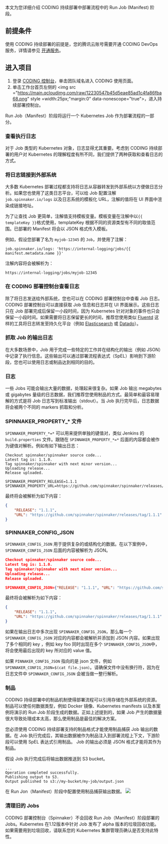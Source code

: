 本文为您详细介绍 CODING 持续部署中部署流程中的 Run Job (Manifest) 阶段。

## 前提条件
使用 CODING 持续部署的前提是，您的腾讯云账号需要开通 CODING DevOps 服务，详情请参见 [开通服务](https://cloud.tencent.com/document/product/1159/44859)。 

## 进入项目
1. 登录 [CODING 控制台](https://console.cloud.tencent.com/coding)，单击团队域名进入 CODING 使用页面。
2. 单击工作台首页左侧的 <img src ="https://main.qcloudimg.com/raw/12230547b45d5eae85ad1c4fa86fba68.png" style =width:25px;"margin:0" data-nonescope="true">，进入持续部署控制台。

Run Job（Manifest）阶段将运行一个 Kubernetes Job 作为部署流程的一部分。

### 查看执行日志
对于 Job 类型的 Kubernetes 对象，日志显得尤其重要。考虑到 CODING 持续部署的用户对 Kubernetes 的理解程度有所不同，我们提供了两种获取和查看日志的方式。

### 将日志链接到外部系统
大多数 Kubernetes 部署过程都支持将日志从容器转发到外部系统以方便做日志分析。如果您也使用了这类日志平台，可以给 Job 配置注解 `job.spinnaker.io/logs` 以及日志系统的模板化 URL，注解的值将在 UI 界面中渲染成链接地址。

为了让查找 Job 更简单，注解值支持模板变量。模板变量在注解中以`{{ templateKey }}`格式使用，templateKey 根据不同的资源类型有不同的取值范围。已部署的 Manifest 将会以 JSON 格式传入模板。

例如，假设您部署了名为 `myjob-12345` 的 `Job`，并使用了注解：
```shell
job.spinnaker.io/logs: 'https://internal-logging/jobs/{{ manifest.metadata.name }}'
```

注解内容将会被解析为：
```URL
https://internal-logging/jobs/myjob-12345
```

### 在 CODING 部署控制台查看日志
除了将日志发送给外部系统，您也可以在 CODING 部署控制台中查看 Job 日志。CODING 部署控制台可以直接获取 Job 信息和日志并在 UI 界面展示。这些日志只在 Job 部署完成后保留一小段时间，因为 Kubernetes 针对对象的事件也只会保留一小段时间。如果需要将日志保留更长的时间，推荐您使用类似 [Fluentd](https://www.fluentd.org) 这样的工具将日志转发至持久化平台（例如 [Elasticsearch](https://www.elastic.co/cn/elasticsearch) 或 [Datado](https://www.datadoghq.com)）。

### 抓取 Job 的输出日志
在大多数场景中，Job 用于完成一些特定的工作并在结构化的输出（例如 JSON）中记录了执行信息。这些输出可以通过部署流程表达式（SpEL）影响到下游阶段，您也可以使用日志或制品达到相同的目的。

### 日志
一些 Jobs 可能会输出大量的数据，处理起来很复杂。如果 Job 输出 megabytes 或 gigabytes 量级的日志数据，我们推荐您使用制品的方式。最简单和最容易理解的方式是将 Job 日志写到标准输出（stdout）。当 Job 执行完毕后，日志数据将会被两个不同的 markers 抓取和分析。

### SPINNAKER_PROPERTY_* 文件
`SPINNAKER_PROPERTY_*=*` 可以用来提供单独的键值对，类似 Jenkins 的 `build.properties` 文件。跟随在 `SPINNAKER_PROPERTY_*=*` 后面的内容都会被作为键值对解析。例如有如下输出日志：
```log
Checkout spinnaker/spinnaker source code...
Latest tag is: 1.1.0.
Tag spinnaker/spinnaker with next minor version...
Uploading release...
Release uploaded.

SPINNAKER_PROPERTY_RELEASE=1.1.1
SPINNAKER_PROPERTY_URL=https://github.com/spinnaker/spinnaker/releases/tag/1.1.1
```

最终将会被解析为如下内容：
```json
{
    "RELEASE": "1.1.1",
    "URL": "https://github.com/spinnaker/spinnaker/releases/tag/1.1.1"
}
```

### SPINNAKER_CONFIG_JSON
`SPINNAKER_CONFIG_JSON` 用于提供复杂的或结构化的数据。在以下案例中，`SPINNAKER_CONFIG_JSON` 后面的内容被解析为 JSON。
```json
Checkout spinnaker/spinnaker source code...
Latest tag is: 1.1.0.
Tag spinnaker/spinnaker with next minor version...
Uploading release...
Release uploaded.

SPINNAKER_CONFIG_JSON={"RELEASE": "1.1.1", "URL": "https://github.com/spinnaker/spinnaker/releases/tag/1.1.1"}
```
最终将会被解析为如下内容：
```json
{
    "RELEASE": "1.1.1",
    "URL": "https://github.com/spinnaker/spinnaker/releases/tag/1.1.1"
}
```

如果在输出日志中多次出现 `SPINNAKER_CONFIG_JSON`，那么每一个 `SPINNAKER_CONFIG_JSON` 对应的内容都会被解析并添加到 JSON 内容。如果出现了多个相同的 key ，例如 key foo 同时出现在多个 `SPINNAKER_CONFIG_JSON`中，将会使用最后出现的 key 所对应的 value 值。

如果 `PINNAKER_CONFIG_JSON` 指向的是 json 文件，例如 `SPINNAKER_CONFIG_JSON=$(cat file.json）`。请确保文件中没有换行符，因为在日志文件中 `SPINNAKER_CONFIG_JSON` 会被当做一整行解析。

### 制品
CODING 持续部署中的制品机制使得部署流程可以引用存储在外部系统的资源。制品可以使任何数据类型，例如 Docker 镜像、Kubernetes manifests 以及本案例将演示的 Run Job 阶段生成的数据。正如上述提到的，如果 Job 产生的数据量很大导致处理成本太高，那么使用制品是最佳的解决方案。

您必须使用 CODING 持续部署支持的制品格式才能使用制品捕获 Job 输出的数据。在 Job 执行完成后，其输出数据被作为制品注入到部署流程上下文，下游阶段可以使用 SpEL 表达式引用制品。 Job 的输出必须是 JSON 格式才能将其作为制品。

假设 Job 执行完成后将输出数据推送到 S3 bucket。
```log
...
Operation completed successfully.
Publishing output to S3.
Output published to s3://my-bucket/my-job/output.json
```

在 Run Jon（Manifest）阶段中配置使用制品捕获输出数据。
![](https://qcloudimg.tencent-cloud.cn/raw/557b36f7903d40e4104bc6528c20b963.png)

### 清理旧的 Jobs
CODING 部署控制台（Spinnaker）不会回收 Run Job（Manifest）阶段部署的 Jobs。Kubernetes 在1.12版本中针对 Job 发布了 alpha 版本的垃圾回收功能。如果需要用到垃圾回收，请联系您的 Kubernetes 集群管理员确认是否支持此特性。
